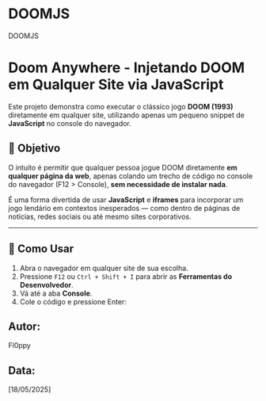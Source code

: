 # DOOMJS
DOOMJS 

# Doom Anywhere - Injetando DOOM em Qualquer Site via JavaScript

Este projeto demonstra como executar o clássico jogo **DOOM (1993)** diretamente em qualquer site, utilizando apenas um pequeno snippet de **JavaScript** no console do navegador.

## 🎯 Objetivo

O intuito é permitir que qualquer pessoa jogue DOOM diretamente **em qualquer página da web**, apenas colando um trecho de código no console do navegador (F12 > Console), **sem necessidade de instalar nada**.

É uma forma divertida de usar **JavaScript** e **iframes** para incorporar um jogo lendário em contextos inesperados — como dentro de páginas de notícias, redes sociais ou até mesmo sites corporativos.

---

## 🚀 Como Usar

1. Abra o navegador em qualquer site de sua escolha.
2. Pressione `F12` ou `Ctrl + Shift + I` para abrir as **Ferramentas do Desenvolvedor**.
3. Vá até a aba **Console**.
4. Cole o código e pressione Enter:

Autor:
------
Fl0ppy

Data:
-----
[18/05/2025]
